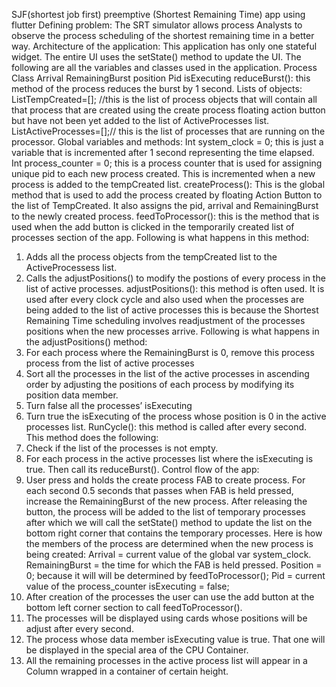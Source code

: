 SJF(shortest job first) preemptive (Shortest Remaining Time) app using flutter
Defining problem: 
The SRT simulator allows process Analysts to observe the process scheduling of the shortest remaining time in a better way.
Architecture of the application:
This application has only one stateful widget. The entire UI uses the setState() method to update the UI. The following are all the variables and classes used in the application. 
Process Class
Arrival
RemainingBurst
position
Pid
isExecuting
reduceBurst(): this method of the process reduces the burst by  1 second. 
Lists of objects:
List<process>TempCreated=[]; //this is the list of process objects that will contain all that process that are created using the create process floating action button but have not been yet added to the list of ActiveProcesses list.
List<process>ActiveProcesses=[];// this is the list of processes that are running on the processor.
Global variables and methods:
Int system_clock = 0; this is just a variable that is incremented after 1 second representing the time elapsed.
Int process_counter = 0; this is a process counter that is used for assigning unique pid to each new process created. This is incremented when a new process is added to the tempCreated list.
createProcess(): This is the global method that is used to add the process created by floating Action Button to the list of TempCreated. It also assigns the pid, arrival and RemainingBurst to the newly created process.
feedToProcessor(): this is the method that is used when the add button is clicked in the temporarily created list of processes section of the app. Following is what happens in this method: 
1.	Adds all the process objects from the tempCreated list to the ActiveProcessess list.
2.	Calls the adjustPositions() to modify the postions of every process in the list of active processes. 
adjustPositions(): this method is often used. It is used after every clock cycle and also used when the processes are being added to the list of active processes this is because the Shortest Remaining Time scheduling involves readjustment of the processes positions when the new processes arrive. 
Following is what happens in the adjustPositions() method:
1.	For each process where the RemainingBurst is 0, remove this process process from the list of active processes
2.	Sort all the processes in the list of the active processes in ascending order by adjusting the positions of each process by modifying its position data member.
3.	Turn false all the processes’ isExecuting
4.	Turn true the isExecuting of the process whose position is 0 in the active processes list.
RunCycle(): this method is called after every second. This method does the following:
1.	Check if the list of the processes is not empty.
2.	For each process in the active processes list where the isExecuting is true. Then call its reduceBurst(). 
Control flow of the app:
1.	User press and holds the create process FAB to create process. For each second 0.5 seconds that passes when FAB is held pressed, increase the RemainingBurst of the new process. After releasing the button, the process will be added to the list of temporary processes after which we will call the setState() method to update the list on the bottom right corner that contains the temporary processes. Here is how the members of the process are determined when the new process is being  created:
Arrival = current value of the global var system_clock.
RemainingBurst = the time for which the FAB is held pressed.
Position = 0; because it will will be determined by feedToProcessor();
Pid = current value of the process_counter
isExecuting = false;
2.	After creation of the processes the user can use the add button at the bottom left corner section to call feedToProcessor().
3.	The processes will be displayed using cards whose positions will be adjust after every second. 
4.	The process whose data member isExecuting value is true. That one will be displayed in the special area of the CPU Container.
5.	All the remaining processes in the active process list will appear in a Column wrapped in a container of certain height.
